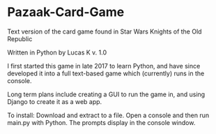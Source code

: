 # Pazaak-Card-Game
Text version of the card game found in Star Wars Knights of the Old Republic

Written in Python by Lucas K
v. 1.0

I first started this game in late 2017 to learn Python, and have since developed it into a full text-based game which (currently) runs in the console.

Long term plans include creating a GUI to run the game in, and using Django to create it as a web app.

To install: Download and extract to a file. Open a console and then run main.py with Python. The prompts display in the console window.

